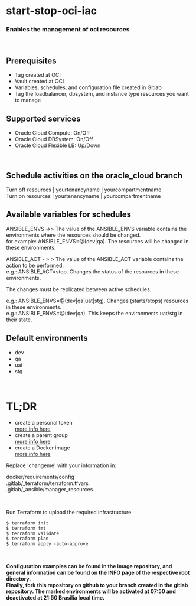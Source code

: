 <h1>start-stop-oci-iac</h1>
<h3>Enables the management of oci resources</h3>

<br>

## Prerequisites

* Tag created at OCI
* Vault created at OCI
* Variables, schedules, and configuration file created in Gitlab
* Tag the loadbalancer, dbsystem, and instance type resources you want to manage

## Supported services

* Oracle Cloud Compute: On/Off
* Oracle Cloud DBSystem: On/Off
* Oracle Cloud Flexible LB: Up/Down

<br>

## Schedule activities on the oracle_cloud branch

Turn off resources | yourtenancyname | yourcompartmentname  
Turn on resources | yourtenancyname | yourcompartmentname

## Available variables for schedules

ANSIBLE_ENVS ->>
The value of the ANSIBLE_ENVS variable contains the environments where the resources should be changed.  
for example: ANSIBLE_ENVS=@(dev|qa). The resources will be changed in these environments.

ANSIBLE_ACT - > >
The value of the ANSIBLE_ACT variable contains the action to be performed.  
e.g.: ANSIBLE_ACT=stop. Changes the status of the resources in these environments.

The changes must be replicated between active schedules.

e.g.: ANSIBLE_ENVS=@(dev|qa|uat|stg). Changes (starts/stops) resources in these environments.  
e.g.: ANSIBLE_ENVS=@(dev|qa). This keeps the environments uat/stg in their state.

## Default environments

* dev
* qa
* uat
* stg

<br>

<h1>TL;DR</h1>

* create a personal token  
[more info here](https://docs.gitlab.com/ee/user/profile/personal_access_tokens.html#create-a-personal-access-token)
* create a parent group  
[more info here](https://docs.gitlab.com/ee/user/group/manage.html#create-a-group)
* create a Docker image  
[more info here](https://docs.docker.com/engine/reference/commandline/build/)

Replace 'changeme' with your information in:

docker/requirements/config  
.gitlab/_terraform/terraform.tfvars  
.gitlab/_ansible/manager_resources.

<br>

Run Terraform to upload the required infrastructure

```
$ terraform init
$ terraform fmt
$ terraform validate
$ terraform plan
$ terraform apply -auto-approve
```

<br>

**Configuration examples can be found in the image repository, and general information can be found on the INFO page of the respective root directory.  
Finally, fork this repository on github to your branch created in the gitlab repository. The marked environments will be activated at 07:50 and deactivated at 21:50 Brasilia local time.**
